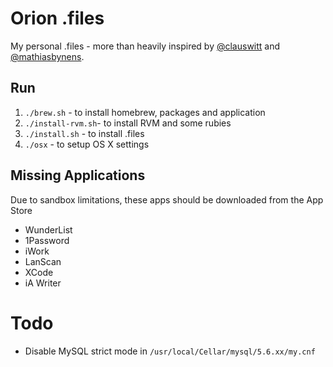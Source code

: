 # Orion .files
My personal .files - more than heavily inspired by [@clauswitt](https://github.com/clauswitt) and [@mathiasbynens](https://github.com/mathiasbynes).

## Run
1. `./brew.sh` - to install homebrew, packages and application 
2. `./install-rvm.sh`- to install RVM and some rubies
3. `./install.sh` - to install .files
4. `./osx` - to setup OS X settings

## Missing Applications
Due to sandbox limitations, these apps should be downloaded from the App Store

- WunderList
- 1Password
- iWork
- LanScan
- XCode
- iA Writer

# Todo
- Disable MySQL strict mode in `/usr/local/Cellar/mysql/5.6.xx/my.cnf`
